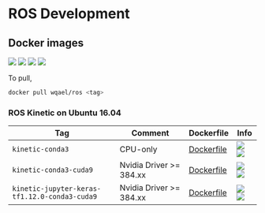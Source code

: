 # ROS Development

## Docker images

![](https://img.shields.io/docker/automated/wqael/ros.svg)
![](https://img.shields.io/docker/build/wqael/ros.svg)
![](https://img.shields.io/docker/pulls/wqael/ros.svg)
![](https://img.shields.io/docker/stars/wqael/ros.svg)

To pull,

```sh
docker pull wqael/ros <tag>
```

### ROS Kinetic on Ubuntu 16.04

| Tag   | Comment | Dockerfile | Info  |
| ----- | ------- | ---------- | ----  |
| `kinetic-conda3` | CPU-only | [Dockerfile](kinetic-conda3/Dockerfile) | [![](https://images.microbadger.com/badges/image/wqael/ros:kinetic-conda3.svg) ![](https://images.microbadger.com/badges/commit/wqael/ros:kinetic-conda3.svg)](https://microbadger.com/images/wqael/ros:kinetic-conda3) |
| `kinetic-conda3-cuda9` | Nvidia Driver >= 384.xx | [Dockerfile](kinetic-conda3-cuda9/Dockerfile) | [![](https://images.microbadger.com/badges/image/wqael/ros:kinetic-conda3-cuda9.svg) ![](https://images.microbadger.com/badges/commit/wqael/ros:kinetic-conda3-cuda9.svg)](https://microbadger.com/images/wqael/ros:kinetic-conda3-cuda9) |
| `kinetic-jupyter-keras-tf1.12.0-conda3-cuda9` | Nvidia Driver >= 384.xx | [Dockerfile](kinetic-jupyter-keras-tf1.12.0-conda3-cuda9/Dockerfile) | [![](https://images.microbadger.com/badges/image/wqael/ros:kinetic-jupyter-keras-tf1.12.0-conda3-cuda9.svg) ![](https://images.microbadger.com/badges/commit/wqael/ros:kinetic-jupyter-keras-tf1.12.0-conda3-cuda9.svg)](https://microbadger.com/images/wqael/ros:kinetic-jupyter-keras-tf1.12.0-conda3-cuda9) |
